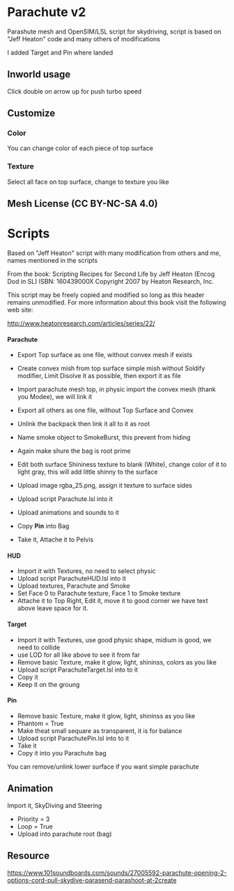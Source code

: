 # Parachute v2

Parashute mesh and OpenSIM/LSL script for skydriving, script is based on "Jeff Heaton" code and many others of modifications

I added Target and Pin where landed

## Inworld usage

Click double on arrow up for push turbo speed

## Customize

### Color

You can change color of each piece of top surface

### Texture

Select all face on top surface, change to texture you like

## Mesh License (CC BY-NC-SA 4.0)

# Scripts

Based on "Jeff Heaton" script with many modification from others and me, names mentioned in the scripts

From the book:
Scripting Recipes for Second Life
by Jeff Heaton (Encog Dod in SL)
ISBN: 160439000X
Copyright 2007 by Heaton Research, Inc.

This script may be freely copied and modified so long as this header remains unmodified.
For more information about this book visit the following web site:

http://www.heatonresearch.com/articles/series/22/

#### Parachute

* Export Top surface as one file, without convex mesh if exists
* Create convex mish from top surface simple mish without Soldify modifier, Limit Disolve it as possible, then export it as file
* Import parachute mesh top, in physic import the convex mesh (thank you Modee), we will link it

* Export all others as one file, without Top Surface and Convex
* Unlink the backpack then link it all to it as root
* Name smoke object to SmokeBurst, this prevent from hiding
* Again make shure the bag is root prime
* Edit both surface Shininess texture to blank (White), change color of it to light gray, this will add little shinny to the surface
* Upload image rgba_25.png, assign it texture to surface sides
* Upload script Parachute.lsl into it
* Upload animations and sounds to it
* Copy **Pin** into Bag
* Take it, Attache it to Pelvis

#### HUD

* Import it with Textures, no need to select physic
* Upload script ParachuteHUD.lsl into it
* Upload textures, Parachute and Smoke
* Set Face 0  to Parachute texture, Face 1 to Smoke texture
* Attache it to Top Right, Edit it, move it to good corner we have text above leave space for it.

#### Target

* Import it with Textures, use good physic shape, midium is good, we need to collide
* use LOD for all like above to see it from far
* Remove basic Texture, make it glow, light, shininss, colors as you like
* Upload script ParachuteTarget.lsl into to it
* Copy it
* Keep it on the groung

#### Pin

* Remove basic Texture, make it glow, light, shininss as you like
* Phantom = True
* Make theat small sequare as transparent, it is for balance
* Upload script ParachutePin.lsl into to it
* Take it
* Copy it into you Parachute bag

You can remove/unlink lower surface if you want simple parachute

## Animation

Import it, SkyDiving and Steering

* Priority = 3
* Loop = True
* Upload into parachute root (bag)

## Resource

https://www.101soundboards.com/sounds/27005592-parachute-opening-2-options-cord-pull-skydive-parasend-parashoot-at-2create
